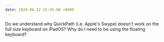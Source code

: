 ```yaml
---
date: 2020-06-22 15:45:00 +0900
---
```


Do we understand why QuickPath (i.e. Apple's Swype) doesn't work on the full size keyboard on iPadOS? Why do I need to be using the floating keyboard?
